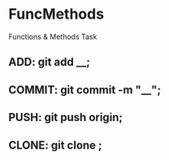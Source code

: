 # FuncMethods
Functions &amp; Methods Task

 ## ADD: git add __;
 ## COMMIT: git commit -m "__";
 ## PUSH: git push origin;
 ## CLONE: git clone <url>;